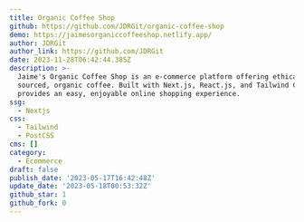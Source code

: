 ```yaml
---
title: Organic Coffee Shop
github: https://github.com/JDRGit/organic-coffee-shop
demo: https://jaimesorganiccoffeeshop.netlify.app/
author: JDRGit
author_link: https://github.com/JDRGit
date: 2023-11-28T06:42:44.385Z
description: >-
  Jaime's Organic Coffee Shop is an e-commerce platform offering ethically
  sourced, organic coffee. Built with Next.js, React.js, and Tailwind CSS, it
  provides an easy, enjoyable online shopping experience.
ssg:
  - Nextjs
css:
  - Tailwind
  - PostCSS
cms: []
category:
  - Ecommerce
draft: false
publish_date: '2023-05-17T16:42:48Z'
update_date: '2023-05-18T00:53:32Z'
github_star: 1
github_fork: 0
---
```


